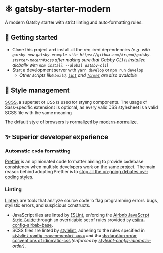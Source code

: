 # ⚛️ gatsby-starter-modern

A modern Gatsby starter with strict linting and auto-formatting rules.

## 🚀 Getting started

- Clone this project and install all the required dependencies _(e.g. with `gatsby new gatsby-example-site https://github.com/kripod/gatsby-starter-modern#scss` after making sure that Gatsby CLI is installed globally with `npm install --global gatsby-cli`)_
- Start a development server with `yarn develop` or `npm run develop`
  - _Other scripts like `build`, [`lint`][script-lint] and [`format`][script-format] are also available_

[script-lint]: #linting
[script-format]: #automatic-code-formatting

## 💅 Style management

[SCSS][sass], a superset of CSS is used for styling components. The usage of Sass-specific extensions is optional, as every valid CSS stylesheet is a valid SCSS file with the same meaning.

The default style of browsers is normalized by [modern-normalize][].

[sass]: https://sass-lang.com/
[modern-normalize]: https://github.com/sindresorhus/modern-normalize

## ✨ Superior developer experience

### Automatic code formatting

[Prettier][] is an opinionated code formatter aiming to provide codebase consistency when multiple developers work on the same project. The main reason behind adopting Prettier is to [stop all the on-going debates over coding styles][].

[prettier]: https://prettier.io/
[stop all the on-going debates over coding styles]: https://prettier.io/docs/en/why-prettier.html

### Linting

[Linters][lint] are tools that analyze source code to flag programming errors, bugs, stylistic errors, and suspicious constructs.

- JavaScript files are linted by [ESLint][], enforcing the [Airbnb JavaScript Style Guide][] through an overridable set of rules provided by [eslint-config-airbnb-base][].
- SCSS files are linted by [stylelint][], adhering to the rules specified in [stylelint-config-recommended-scss][] and the [declaration order conventions of idiomatic-css][] _(enforced by [stylelint-config-idiomatic-order][])_.

[lint]: https://en.wikipedia.org/wiki/Lint_(software)
[eslint]: https://eslint.org/
[airbnb javascript style guide]: https://github.com/airbnb/javascript
[eslint-config-airbnb-base]: https://github.com/airbnb/javascript/tree/master/packages/eslint-config-airbnb-base
[stylelint]: https://stylelint.io/
[stylelint-config-recommended-scss]: https://github.com/kristerkari/stylelint-config-recommended-scss
[declaration order conventions of idiomatic-css]: https://github.com/necolas/idiomatic-css#declaration-order
[stylelint-config-idiomatic-order]: https://github.com/ream88/stylelint-config-idiomatic-order
